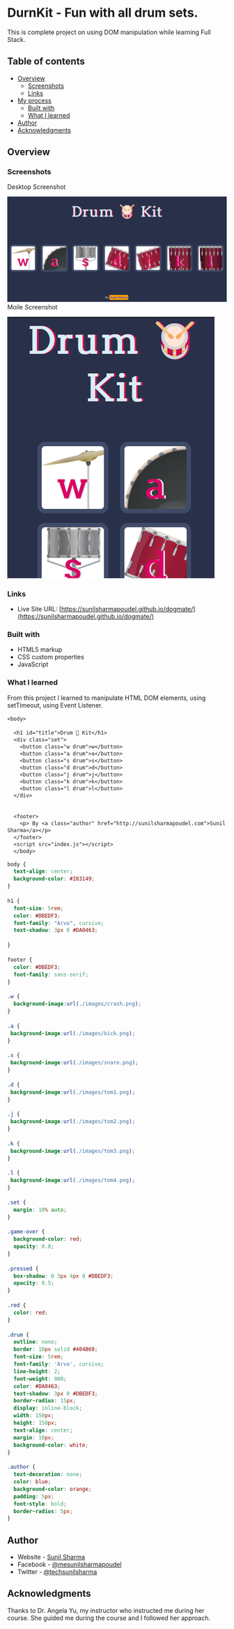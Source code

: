 # DurnKit - Fun with all drum sets.

This is complete project on using DOM manipulation while learning Full Stack.
## Table of contents

- [Overview](#overview)
  - [Screenshots](#screenshots)
  - [Links](#links)
- [My process](#my-process)
  - [Built with](#built-with)
  - [What I learned](#what-i-learned)
- [Author](#author)
- [Acknowledgments](#acknowledgments)
## Overview
### Screenshots

Desktop Screenshot

![Desktop](/images/DurmKit-Desktop.png)
Moile Screenshot

![Mobile](/images/DurmKit-Mobile.png)
### Links

- Live Site URL: [https://sunilsharmapoudel.github.io/dogmate/](https://sunilsharmapoudel.github.io/dogmate/)

### Built with

- HTML5 markup
- CSS custom properties
- JavaScript

### What I learned

From this project I learned to manipulate HTML DOM elements, using setTimeout, using Event Listener.

```
<body>

  <h1 id="title">Drum 🥁 Kit</h1>
  <div class="set">
    <button class="w drum">w</button>
    <button class="a drum">a</button>
    <button class="s drum">s</button>
    <button class="d drum">d</button>
    <button class="j drum">j</button>
    <button class="k drum">k</button>
    <button class="l drum">l</button>
  </div>


  <footer>
    <p> By <a class="author" href="http://sunilsharmapoudel.com">Sunil Sharma</a></p>
  </footer>
  <script src="index.js"></script>
  </body>

```
```css
body {
  text-align: center;
  background-color: #283149;
}

h1 {
  font-size: 5rem;
  color: #DBEDF3;
  font-family: "Arvo", cursive;
  text-shadow: 3px 0 #DA0463;

}

footer {
  color: #DBEDF3;
  font-family: sans-serif;
}

.w {
  background-image:url(./images/crash.png);
}

.a {
 background-image:url(./images/kick.png);
}

.s {
 background-image:url(./images/snare.png);
}

.d {
 background-image:url(./images/tom1.png);
}

.j {
 background-image:url(./images/tom2.png);
}

.k {
 background-image:url(./images/tom3.png);
}

.l {
 background-image:url(./images/tom4.png);
}

.set {
  margin: 10% auto;
}

.game-over {
  background-color: red;
  opacity: 0.8;
}

.pressed {
  box-shadow: 0 3px 4px 0 #DBEDF3;
  opacity: 0.5;
}

.red {
  color: red;
}

.drum {
  outline: none;
  border: 10px solid #404B69;
  font-size: 5rem;
  font-family: 'Arvo', cursive;
  line-height: 2;
  font-weight: 900;
  color: #DA0463;
  text-shadow: 3px 0 #DBEDF3;
  border-radius: 15px;
  display: inline-block;
  width: 150px;
  height: 150px;
  text-align: center;
  margin: 10px;
  background-color: white;
}

.author {
  text-decoration: none;
  color: blue;
  background-color: orange;
  padding: 5px;
  font-style: bold;
  border-radius: 5px;
}
```

## Author

- Website - [Sunil Sharma](https://github.com/sunilsharmapoudel)
- Facebook - [@mesunilsharmapoudel](https://www.facebook.com/mesunilsharmapoudel)
- Twitter - [@techsunilsharma](https://www.twitter.com/techsunilsharma)

## Acknowledgments
Thanks to Dr. Angela Yu, my instructor who instructed me during her course. She guided me during the course and I followed her approach.